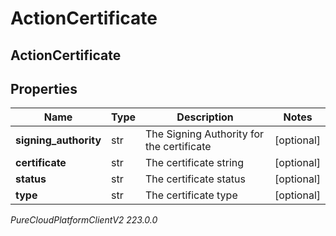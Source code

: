 # ActionCertificate

## ActionCertificate

## Properties

|Name | Type | Description | Notes|
|------------ | ------------- | ------------- | -------------|
| **signing_authority** | str | The Signing Authority for the certificate | [optional] |
| **certificate** | str | The certificate string | [optional] |
| **status** | str | The certificate status | [optional] |
| **type** | str | The certificate type | [optional] |



_PureCloudPlatformClientV2 223.0.0_
